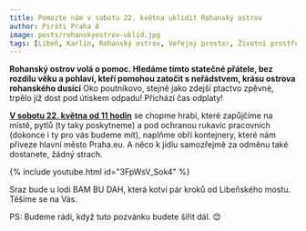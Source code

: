 ```yaml
---
title: Pomozte nám v sobotu 22. května uklidit Rohanský ostrov
author: Piráti Praha 8
image: posts/rohanskyostrov-uklid.jpg
tags: [Libeň, Karlín, Rohanský ostrov, Veřejný prostor, Životní prostředí]
---
```


**Rohanský ostrov volá o pomoc. Hledáme tímto statečné přátele, bez rozdílu věku a pohlaví, kteří pomohou zatočit s neřádstvem, krásu ostrova rohanského dusící** Oko poutníkovo, stejně jako zdejší ptactvo zpěvné, trpělo již dost pod útiskem odpadu! Přichází čas odplaty!

**[V sobotu 22. května od 11 hodin](https://www.facebook.com/events/2973240922999273)** se chopme hrabí, které zapůjčíme na místě, pytlů (ty taky poskytneme) a pod ochranou rukavic pracovních (dokonce i ty pro vás budeme mít), naplňme obří kontejnery, které nám přiveze hlavní město Praha.eu. A něco k jídlu samozřejmě za odměnu také dostanete, žádný strach.

{% include youtube.html id="3FpWsV_Sok4" %}

Sraz bude u lodi BAM BU DAH, která kotví pár kroků od Libeňského mostu. Těšíme se na Vás.

PS: Budeme rádi, když tuto pozvánku budete šířit dál. 😊
